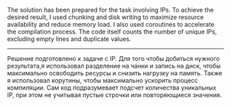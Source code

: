 The solution has been prepared for the task involving IPs. To achieve the desired result,
I used chunking and disk writing to maximize resource availability and reduce memory load.
I also used coroutines to accelerate the compilation process. The code itself counts the number of unique IPs,
excluding empty lines and duplicate values.
- - - - - - - - - - - - - - - - - - - - - - - - - - - - - - - - - - - - - - - - - - - - - - - - - - - - - - - - - - - - - - - - - - 
Решение подготовлено к задаче с IP. Для того чтобы добиться нужного результата,я использовал разделение на чанки и запись на диск,
чтобы максимально освободить ресурсы и снизить нагрузку на память. Также я использовал корутины, чтобы максимально ускорить процесс компиляции.
Сам код подразумевает подсчет количества уникальных IP, при этом не учитывая пустые строчки или повторяющиеся значения.
